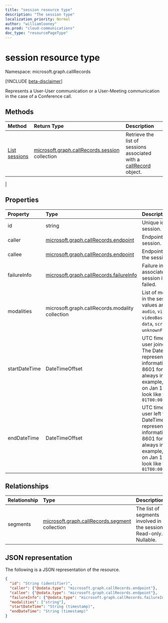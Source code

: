```yaml
---
title: "session resource type"
description: "The session type"
localization_priority: Normal
author: "williamlooney"
ms.prod: "cloud-communications"
doc_type: "resourcePageType"
---
```


# session resource type

Namespace: microsoft.graph.callRecords

[!INCLUDE [beta-disclaimer](../../includes/beta-disclaimer.md)]

Represents a User-User communication or a User-Meeting communication
in the case of a Conference call.

## Methods

| Method       | Return Type | Description |
|:-------------|:------------|:------------|
| [List sessions](../api/callrecords-session-list.md) | [microsoft.graph.callRecords.session](callrecords-session.md) collection | Retrieve the list of sessions associated with a [callRecord](callrecords-callrecord.md) object.
 |

## Properties

| Property     | Type        | Description |
|:-------------|:------------|:------------|
|id|string|Unique identifier for the session. Read-only.|
|caller|[microsoft.graph.callRecords.endpoint](callrecords-endpoint.md)|Endpoint that initiated the session.|
|callee|[microsoft.graph.callRecords.endpoint](callrecords-endpoint.md)|Endpoint that answered the session.|
|failureInfo|[microsoft.graph.callRecords.failureInfo](callrecords-failureinfo.md)|Failure information associated with the session if the session failed.|
|modalities|microsoft.graph.callRecords.modality collection|List of modalities present in the session. Possible values are: `unknown`, `audio`, `video`, `videoBasedScreenSharing`, `data`, `screenSharing`, `unknownFutureValue`.|
|startDateTime|DateTimeOffset|UTC fime when the first user joined the session. The DateTimeOffset type represents date and time information using ISO 8601 format and is always in UTC time. For example, midnight UTC on Jan 1, 2014 would look like this: `'2014-01-01T00:00:00Z'`|
|endDateTime|DateTimeOffset|UTC time when the last user left the session. The DateTimeOffset type represents date and time information using ISO 8601 format and is always in UTC time. For example, midnight UTC on Jan 1, 2014 would look like this: `'2014-01-01T00:00:00Z'`|


## Relationships

| Relationship | Type        | Description |
|:-------------|:------------|:------------|
|segments|[microsoft.graph.callRecords.segment](callrecords-segment.md) collection|The list of segments involved in the session. Read-only. Nullable.|

## JSON representation

The following is a JSON representation of the resource.

<!-- {
  "blockType": "resource",
  "optionalProperties": [

  ],
  "@odata.type": "microsoft.graph.callRecords.session",
  "baseType": "",
  "keyProperty": "id"
}-->

```json
{
  "id": "String (identifier)",
  "caller": {"@odata.type": "microsoft.graph.callRecords.endpoint"},
  "callee": {"@odata.type": "microsoft.graph.callRecords.endpoint"},
  "failureInfo": {"@odata.type": "microsoft.graph.callRecords.failureInfo"},
  "modalities": ["string"],
  "startDateTime": "String (timestamp)",
  "endDateTime": "String (timestamp)"
}
```

<!-- uuid: 16cd6b66-4b1a-43a1-adaf-3a886856ed98
2019-02-04 14:57:30 UTC -->
<!-- {
  "type": "#page.annotation",
  "description": "session resource",
  "keywords": "",
  "section": "documentation",
  "tocPath": ""
}-->

